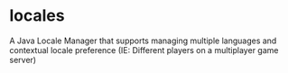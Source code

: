 # locales
A Java Locale Manager that supports managing multiple languages and contextual locale preference (IE: Different players on a multiplayer game server)
